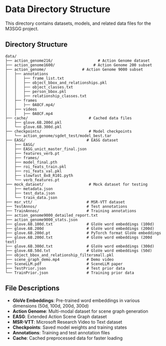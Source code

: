 # Data Directory Structure

This directory contains datasets, models, and related data files for the M3SGG project.

## Directory Structure

```
data/
├── action_genome216/                    # Action Genome dataset
├── action_genome1600/                 # Action Genome 200 subset
├── action_genome/                # Action Genome 9000 subset
│   ├── annotations
│   │   ├── frame_list.txt
│   │   ├── object_bbox_and_relationships.pkl
│   │   ├── object_classes.txt
│   │   ├── person_bbox.pkl
│   │   ├── relationship_classes.txt
│   ├── frames
│   │   ├── 0A8CF.mp4/
│   ├── videos
│   │   ├── 0A8CF.mp4
├── cache/                           # Cached data files
│   ├── glove.6B.200d.pkl
│   └── glove.6B.300d.pkl
├── checkpoints/                     # Model checkpoints
│   └── action_genome/sgdet_test/model_best.tar
├── EASG/                           # EASG dataset
│   ├── EASG/
│   ├── EASG_unict_master_final.json
│   ├── features_verb.pt
│   ├── frames/
│   ├── model_final.pth
│   ├── roi_feats_train.pkl
│   ├── roi_feats_val.pkl
│   ├── slowfast_8x8_R101.pyth
│   └── verb_features.pt
├── mock_dataset/                    # Mock dataset for testing
│   ├── metadata.json
│   ├── test_data.json
│   └── train_data.json
├── msr_vtt/                        # MSR-VTT dataset
├── TestAnnos/                      # Test annotations
├── TrainAnnos/                     # Training annotations
├── action_genome9000_detailed_report.txt
├── action_genome9000_stats.json
├── glove.6B.100d.txt               # GloVe word embeddings (100d)
├── glove.6B.200d                   # GloVe word embeddings (200d)
├── glove.6B.200d.pt                # PyTorch format GloVe embeddings
├── glove.6B.200d.txt               # GloVe word embeddings (200d text)
├── glove.6B.300d.txt               # GloVe word embeddings (300d)
├── glove.6B.50d.txt                # GloVe word embeddings (50d)
├── object_bbox_and_relationship_filtersmall.pkl
├── scene_graph_demo.mp4            # Demo video
├── SceneLLM.pdf                    # SceneLLM paper
├── TestPrior.json                  # Test prior data
└── TrainPrior.json                 # Training prior data
```

## File Descriptions

- **GloVe Embeddings**: Pre-trained word embeddings in various dimensions (50d, 100d, 200d, 300d)
- **Action Genome**: Multi-modal dataset for scene graph generation
- **EASG**: Extended Action Scene Graph dataset
- **MSR-VTT**: Microsoft Research Video to Text dataset
- **Checkpoints**: Saved model weights and training states
- **Annotations**: Training and test annotation files
- **Cache**: Cached preprocessed data for faster loading
